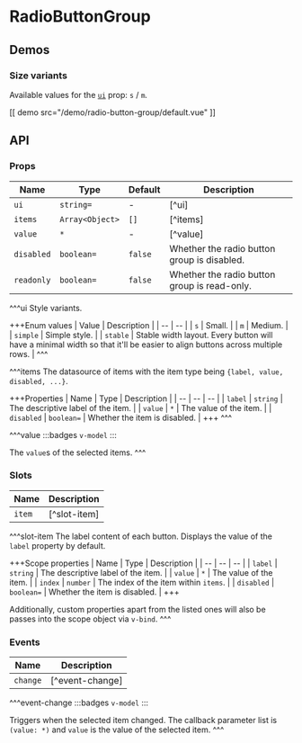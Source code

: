 # RadioButtonGroup

## Demos

### Size variants

Available values for the [`ui`](#props-ui) prop: `s` / `m`.

[[ demo src="/demo/radio-button-group/default.vue" ]]

## API

### Props

| Name | Type | Default | Description |
| -- | -- | -- | -- |
| ``ui`` | `string=` | - | [^ui] |
| ``items`` | `Array<Object>` | `[]` | [^items] |
| ``value`` | `*` | - | [^value] |
| ``disabled`` | `boolean=` | `false` | Whether the radio button group is disabled. |
| ``readonly`` | `boolean=` | `false` | Whether the radio button group is read-only. |

^^^ui
Style variants.

+++Enum values
| Value | Description |
| -- | -- |
| `s` | Small. |
| `m` | Medium. |
| `simple` | Simple style. |
| `stable` | Stable width layout. Every button will have a minimal width so that it'll be easier to align buttons across multiple rows. |
^^^

^^^items
The datasource of items with the item type being `{label, value, disabled, ...}`.

+++Properties
| Name | Type | Description |
| -- | -- | -- |
| `label` | `string` | The descriptive label of the item. |
| `value` | `*` | The value of the item. |
| `disabled` | `boolean=` | Whether the item is disabled. |
+++
^^^

^^^value
:::badges
`v-model`
:::

The `value`s of the selected items.
^^^

### Slots

| Name | Description |
| -- | -- |
| ``item`` | [^slot-item] |

^^^slot-item
The label content of each button. Displays the value of the `label` property by default.

+++Scope properties
| Name | Type | Description |
| -- | -- | -- |
| `label` | `string` | The descriptive label of the item. |
| `value` | `*` | The value of the item. |
| `index` | `number` | The index of the item within `items`. |
| `disabled` | `boolean=` | Whether the item is disabled. |
+++

Additionally, custom properties apart from the listed ones will also be passes into the scope object via `v-bind`.
^^^

### Events

| Name | Description |
| -- | -- |
| ``change`` | [^event-change] |

^^^event-change
:::badges
`v-model`
:::

Triggers when the selected item changed. The callback parameter list is `(value: *)` and `value` is the value of the selected item.
^^^

